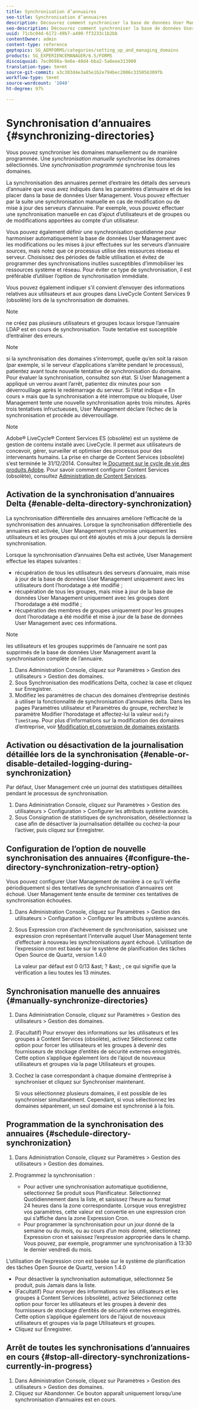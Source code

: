 ```yaml
---
title: Synchronisation d’annuaires
seo-title: Synchronisation d’annuaires
description: Découvrez comment synchroniser la base de données User Management avec des modifications apportées aux serveurs d’annuaire sources à l’aide de la synchronisation manuelle ou planifiée.
seo-description: Découvrez comment synchroniser la base de données User Management avec des modifications apportées aux serveurs d’annuaire sources à l’aide de la synchronisation manuelle ou planifiée.
uuid: 71cbc04d-6172-49b7-a490-ff3233c1b2bb
contentOwner: admin
content-type: reference
geptopics: SG_AEMFORMS/categories/setting_up_and_managing_domains
products: SG_EXPERIENCEMANAGER/6.5/FORMS
discoiquuid: 7ec0698a-9e6e-48d4-bba2-5a6eee313900
translation-type: tm+mt
source-git-commit: a3c303d4e3a85e1b2e794bec2006c335056309fb
workflow-type: tm+mt
source-wordcount: '1040'
ht-degree: 97%

---
```



# Synchronisation d’annuaires {#synchronizing-directories}

Vous pouvez synchroniser les domaines manuellement ou de manière programmée. Une *synchronisation manuelle* synchronise les domaines sélectionnés. Une *synchronisation programmée* synchronise tous les domaines.

La synchronisation des annuaires permet d’extraire les détails des serveurs d’annuaire que vous avez indiqués dans les paramètres d’annuaire et de les placer dans la base de données User Management. Vous pouvez effectuer par la suite une synchronisation manuelle en cas de modification ou de mise à jour des serveurs d’annuaire. Par exemple, vous pouvez effectuer une synchronisation manuelle en cas d’ajout d’utilisateurs et de groupes ou de modifications apportées au compte d’un utilisateur.

Vous pouvez également définir une synchronisation quotidienne pour harmoniser automatiquement la base de données User Management avec les modifications ou les mises à jour effectuées sur les serveurs d’annuaire sources, mais notez que ce processus utilise des ressources réseau et serveur. Choisissez des périodes de faible utilisation et évitez de programmer des synchronisations inutiles susceptibles d’immobiliser les ressources système et réseau. Pour éviter ce type de synchronisation, il est préférable d’utiliser l’option de synchronisation immédiate.

Vous pouvez également indiquer s’il convient d’envoyer des informations relatives aux utilisateurs et aux groupes dans LiveCycle Content Services 9 (obsolète) lors de la synchronisation de domaines.

>[!NOTE]
>
>ne créez pas plusieurs utilisateurs et groupes locaux lorsque l’annuaire LDAP est en cours de synchronisation. Toute tentative est susceptible d’entraîner des erreurs.

>[!NOTE]
>
>si la synchronisation des domaines s’interrompt, quelle qu’en soit la raison (par exemple, si le serveur d’applications s’arrête pendant le processus), patientez avant toute nouvelle tentative de synchronisation du domaine. Pour évaluer la synchronisation, consultez son état. Si User Management a appliqué un verrou avant l’arrêt, patientez dix minutes pour son déverrouillage après le redémarrage du serveur. Si l’état indique « En cours » mais que la synchronisation a été interrompue ou bloquée, User Management tente une nouvelle synchronisation après trois minutes. Après trois tentatives infructueuses, User Management déclare l’échec de la synchronisation et procède au déverrouillage.

>[!NOTE]
>
>Adobe® LiveCycle® Content Services ES (obsolète) est un système de gestion de contenu installé avec LiveCycle. Il permet aux utilisateurs de concevoir, gérer, surveiller et optimiser des processus pour des intervenants humains. La prise en charge de Content Services (obsolète) s’est terminée le 31/12/2014. Consultez le[ Document sur le cycle de vie des produits Adobe](https://www.adobe.com/support/products/enterprise/eol/eol_matrix.html). Pour savoir comment configurer Content Services (obsolète), consultez [Administration de Content Services](https://help.adobe.com/en_US/livecycle/9.0/admin_contentservices.pdf).

## Activation de la synchronisation d’annuaires Delta {#enable-delta-directory-synchronization}

La synchronisation différentielle des annuaires améliore l’efficacité de la synchronisation des annuaires. Lorsque la synchronisation différentielle des annuaires est activée, User Management synchronise uniquement les utilisateurs et les groupes qui ont été ajoutés et mis à jour depuis la dernière synchronisation.

Lorsque la synchronisation d’annuaires Delta est activée, User Management effectue les étapes suivantes :

* récupération de tous les utilisateurs des serveurs d’annuaire, mais mise à jour de la base de données User Management uniquement avec les utilisateurs dont l’horodatage a été modifié ;
* récupération de tous les groupes, mais mise à jour de la base de données User Management uniquement avec les groupes dont l’horodatage a été modifié ;
* récupération des membres de groupes uniquement pour les groupes dont l’horodatage a été modifié et mise à jour de la base de données User Management avec ces informations.

>[!NOTE]
>
>les utilisateurs et les groupes supprimés de l’annuaire ne sont pas supprimés de la base de données User Management avant la synchronisation complète de l’annuaire.

1. Dans Administration Console, cliquez sur Paramètres > Gestion des utilisateurs > Gestion des domaines.
1. Sous Synchronisation des modifications Delta, cochez la case et cliquez sur Enregistrer.
1. Modifiez les paramètres de chacun des domaines d’entreprise destinés à utiliser la fonctionnalité de synchronisation d’annuaires delta. Dans les pages Paramètres utilisateur et Paramètres du groupe, recherchez le paramètre Modifier l’horodatage et affectez-lui la valeur `modify TimeStamp`. Pour plus d’informations sur la modification des domaines d’entreprise, voir [Modification et conversion de domaines existants](/help/forms/using/admin-help/editing-converting-existing-domains.md#editing-and-converting-existing-domains).

## Activation ou désactivation de la journalisation détaillée lors de la synchronisation {#enable-or-disable-detailed-logging-during-synchronization}

Par défaut, User Management crée un journal des statistiques détaillées pendant le processus de synchronisation.

1. Dans Administration Console, cliquez sur Paramètres > Gestion des utilisateurs > Configuration > Configurer les attributs système avancés.
1. Sous Consignation de statistiques de synchronisation, désélectionnez la case afin de désactiver la journalisation détaillée ou cochez-la pour l’activer, puis cliquez sur Enregistrer.

## Configuration de l’option de nouvelle synchronisation des annuaires {#configure-the-directory-synchronization-retry-option}

Vous pouvez configurer User Management de manière à ce qu’il vérifie périodiquement si des tentatives de synchronisation d’annuaires ont échoué. User Management tente ensuite de terminer ces tentatives de synchronisation échouées.

1. Dans Administration Console, cliquez sur Paramètres > Gestion des utilisateurs > Configuration > Configurer les attributs système avancés.
1. Sous Expression cron d’achèvement de synchronisation, saisissez une expression cron représentant l’intervalle auquel User Management tente d’effectuer à nouveau les synchronisations ayant échoué. L’utilisation de l’expression cron est basée sur le système de planification des tâches Open Source de Quartz, version 1.4.0 

   La valeur par défaut est 0 0/13 &amp;ast; ? &amp;ast; , ce qui signifie que la vérification a lieu toutes les 13 minutes.

## Synchronisation manuelle des annuaires {#manually-synchronize-directories}

1. Dans Administration Console, cliquez sur Paramètres > Gestion des utilisateurs > Gestion des domaines.
1. (Facultatif) Pour envoyer des informations sur les utilisateurs et les groupes à Content Services (obsolète), activez Sélectionnez cette option pour forcer les utilisateurs et les groupes à devenir des fournisseurs de stockage d’entités de sécurité externes enregistrés. Cette option s’applique également lors de l’ajout de nouveaux utilisateurs et groupes via la page Utilisateurs et groupes.
1. Cochez la case correspondant à chaque domaine d’entreprise à synchroniser et cliquez sur Synchroniser maintenant.

   Si vous sélectionnez plusieurs domaines, il est possible de les synchroniser simultanément. Cependant, si vous sélectionnez les domaines séparément, un seul domaine est synchronisé à la fois.

## Programmation de la synchronisation des annuaires {#schedule-directory-synchronization}

1. Dans Administration Console, cliquez sur Paramètres > Gestion des utilisateurs > Gestion des domaines.
1. Programmez la synchronisation :

   * Pour activer une synchronisation automatique quotidienne, sélectionnez Se produit sous Planificateur. Sélectionnez Quotidiennement dans la liste, et saisissez l’heure au format 24 heures dans la zone correspondante. Lorsque vous enregistrez vos paramètres, cette valeur est convertie en une expression cron qui s’affiche dans la zone Expression Cron.
   * Pour programmer la synchronisation pour un jour donné de la semaine ou du mois, ou au cours d’un mois donné, sélectionnez Expression cron et saisissez l’expression appropriée dans le champ. Vous pouvez, par exemple, programmer une synchronisation à 13:30 le dernier vendredi du mois.

L’utilisation de l’expression cron est basée sur le système de planification des tâches Open Source de Quartz, version 1.4.0 

* Pour désactiver la synchronisation automatique, sélectionnez Se produit, puis Jamais dans la liste.
* (Facultatif) Pour envoyer des informations sur les utilisateurs et les groupes à Content Services (obsolète), activez Sélectionnez cette option pour forcer les utilisateurs et les groupes à devenir des fournisseurs de stockage d’entités de sécurité externes enregistrés. Cette option s’applique également lors de l’ajout de nouveaux utilisateurs et groupes via la page Utilisateurs et groupes.
* Cliquez sur Enregistrer.

## Arrêt de toutes les synchronisations d’annuaires en cours {#stop-all-directory-synchronizations-currently-in-progress}

1. Dans Administration Console, cliquez sur Paramètres > Gestion des utilisateurs > Gestion des domaines.
1. Cliquez sur Abandonner. Ce bouton apparaît uniquement lorsqu’une synchronisation d’annuaires est en cours.

